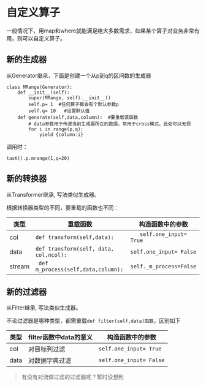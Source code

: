# 自定义算子

一般情况下，用map和where就能满足绝大多数需求，如果某个算子对业务非常有用，则可以自定义算子。


## 新的生成器

从Generator继承，下面是创建一个从p到q的区间数的生成器

```
class MRange(Generator):
    def __init__(self):
        super(MRange, self).__init__()
        self.p= 1  #任何算子都会有个默认参数p
        self.q= 10   #设置默认值
    def generate(self,data,column):  #要重载该函数
        # data参数用于传递当前生成器所在的数据，常用于cross模式，此处可以无视   
        for i in range(p,q):
            yield {column:i}
```
调用时：

`tasK().p.mrange(1,q=20)`


## 新的转换器

从Transformer继承, 写法类似生成器。

根据转换器类型的不同，要重载的函数也不同：

| 类型 |  重载函数 | 构造函数中的参数  |
|  --  |  --     |   --  |
| col  |`def transform(self,data):` | `   self.one_input= True` |
| data | `def transform(self, data, col,ncol):`|`self.one_input= False`|
| stream| ` def m_process(self,data,column):`  | `self._m_process=False`| 

## 新的过滤器

从Filter继承, 写法类似生成器。

不论过滤器是哪种类型，都需重载`def filter(self,data)函数`，区别如下

| 类型 |  filter函数中data的意义 | 构造函数中的参数  |
|  --  |  --     |   --  |
| col  | 对目标列过滤   | `self.one_input= True` |
| data | 对数据字典过滤 | `self.one_input= False`|

> 有没有对流做过滤的过滤器呢？暂时没想到

